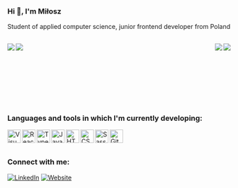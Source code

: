 ### Hi 👋, I'm Miłosz
Student of applied computer science, junior frontend developer from Poland
 
##
<a href="https://github.com/anuraghazra/github-readme-stats#gh-dark-mode-only">
  <img align="left" src="https://github-readme-stats.vercel.app/api/top-langs/?username=miloszwierucki&layout=compact&title_color=adbac7&text_color=768390&theme=transparent&hide_border=true#gh-dark-mode-only" />
</a>
<a href="https://github.com/anuraghazra/github-readme-stats#gh-light-mode-only">
<img align="left" src="https://github-readme-stats.vercel.app/api/top-langs/?username=miloszwierucki&layout=compact&title_color=24292f&text_color=57606a&theme=transparent&hide_border=true#gh-light-mode-only" />
</a>

<a href="https://github.com/anuraghazra/github-readme-stats#gh-dark-mode-only">
<img align="right" src="https://github-readme-stats.vercel.app/api?username=miloszwierucki&show_icons=true&include_all_commits=true&card_width=400&hide=stars,prs&text_bold=false&text_color=768390&title_color=adbac7&theme=transparent&hide_border=true#gh-dark-mode-only" />
</a>
<a href="https://github.com/anuraghazra/github-readme-stats#gh-light-mode-only">
<img align="right" src="https://github-readme-stats.vercel.app/api?username=miloszwierucki&show_icons=true&include_all_commits=true&card_width=400&hide=stars,prs&text_bold=false&text_color=57606a&title_color=24292f&theme=transparent&hide_border=true#gh-light-mode-only" />
</a>

</br></br></br></br></br></br></br></br>

### Languages and tools in which I'm currently developing:

<img align="left" alt="Visual Studio Code" width="30px" src="https://cdn.jsdelivr.net/gh/devicons/devicon/icons/vscode/vscode-original.svg" />
<img align="left" alt="React" width="30px" src="https://cdn.jsdelivr.net/gh/devicons/devicon/icons/react/react-original.svg"/>
<img align="left" alt="TypeScript" width="30px" src="https://cdn.jsdelivr.net/gh/devicons/devicon/icons/typescript/typescript-original.svg"/>
<img align="left" alt="JavaScript" width="30px" src="https://cdn.jsdelivr.net/gh/devicons/devicon/icons/javascript/javascript-original.svg"/>
<img align="left" alt="HTML5" width="30px" src="https://cdn.jsdelivr.net/gh/devicons/devicon/icons/html5/html5-original.svg"/>
<img align="left" alt="CSS3" width="30px" src="https://cdn.jsdelivr.net/gh/devicons/devicon/icons/css3/css3-original.svg"/>
<img align="left" alt="Sass" width="30px" src="https://cdn.jsdelivr.net/gh/devicons/devicon/icons/sass/sass-original.svg"/>
<img align="left" alt="Git" width="30px" src="https://cdn.jsdelivr.net/gh/devicons/devicon/icons/git/git-original.svg"/>

</br></br>
##
### Connect with me:
[![LinkedIn](https://img.shields.io/badge/Linkedin-%230077B5?style=for-the-badge&logo=linkedin&logoColor=white)](https://www.linkedin.com/in/milosz-wierucki)
[![Website](https://custom-icon-badges.demolab.com/badge/Website-%230077B5?style=for-the-badge&logo=globe&color=black&logoColor=white)](https://wierucki.com/)
